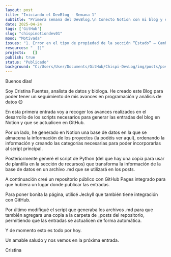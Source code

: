 ```yaml
---
layout: post
title: "Iniciando el DevBlog - Semana 1"
subtitle: "Primera semana del DevBlog.\n Conecto Notion con mi blog y exporto mis posts automáticamente usando Python."
date: 2025-04-24
tags: ['GitHub']
slug: "chispinotiondev01"
mood: "Motivada"
issues: "1. Error en el tipo de propiedad de la sección “Estado” → Cambiar en el script la propiedad buscada \n 2. El contenido no se escribía en el archivo .md → Modificar script para que lea el texto del apartado, comentar la sección del script en el que se genera el contenido de forma dinámica \n"
resources: "  []"
projects:   []
publish: true
status: "Publicado"
background: "C:/Users/User/Documents/GitHub/Chispi-DevLog/img/posts/post-01.jpg"  # Aquí agregamos el campo de fondo
---
```


Buenos días!

Soy Cristina Fuentes, analista de datos y bióloga. He creado este Blog para poder tener un seguimiento de mis avances en programación y análisis de datos 😉 

En esta primera entrada voy a recoger los avances realizados en el desarrollo de los scripts necesarios para generar las entradas del blog en Notion y que se actualicen en GitHub. 

Por un lado, he generado en Notion una base de datos en la que se almacena la información de los proyectos (la podéis ver aquí), ordenando la información y creando las categorías necesarias para poder incorporarlas al script principal. 

Posteriormente generé el script de Python (del que hay una copia para usar de plantilla en la sección de recursos) que transforma la información de la base de datos en un archivo .md que se utilizará en los posts. 

A continuación creé un repositorio público con GitHub Pages integrado para que hubiera un lugar donde publicar las entradas. 

Para poner bonita la página, utilicé Jeckyll que también tiene integración con GitHub. 

Por último modifiqué el script que generaba los archivos .md para que también agregara una copia a la carpeta de _posts del repositorio, permitiendo que las entradas se actualicen de forma automática. 

Y de momento esto es todo por hoy. 

Un amable saludo y nos vemos en la próxima entrada. 

Cristina
